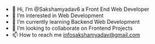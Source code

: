 - 👋 Hi, I’m @Sakshamyadav6 a Front End Web Developer
- 👀 I’m interested in Web Development
- 🌱 I’m currently learning Backend Web Development
- 💞️ I’m looking to collaborate on Frontend Projects
- 📫 How to reach me infosakshamyadav@gmail.com
 
